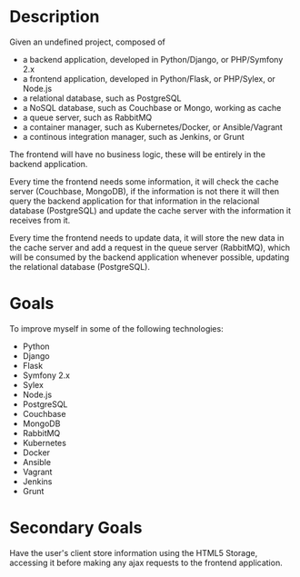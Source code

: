 
Description
===========

Given an undefined project, composed of

- a backend application, developed in Python/Django, or PHP/Symfony 2.x
- a frontend application, developed in Python/Flask, or PHP/Sylex, or Node.js
- a relational database, such as PostgreSQL
- a NoSQL database, such as Couchbase or Mongo, working as cache
- a queue server, such as RabbitMQ
- a container manager, such as Kubernetes/Docker, or Ansible/Vagrant
- a continous integration manager, such as Jenkins, or Grunt

The frontend will have no business logic, these will be entirely in the backend application.

Every time the frontend needs some information, it will check the cache server (Couchbase, MongoDB),
if the information is not there it will then query the backend application for that information in
the relacional database (PostgreSQL) and update the cache server with the information it receives from it.

Every time the frontend needs to update data, it will store the new data in the cache server and
add a request in the queue server (RabbitMQ), which will be consumed by the backend application
whenever possible, updating the relational database (PostgreSQL).

Goals
=====

To improve myself in some of the following technologies:

- Python
- Django
- Flask
- Symfony 2.x
- Sylex
- Node.js
- PostgreSQL
- Couchbase
- MongoDB
- RabbitMQ
- Kubernetes
- Docker
- Ansible
- Vagrant
- Jenkins
- Grunt

Secondary Goals
===============

Have the user's client store information using the HTML5 Storage, accessing it before 
making any ajax requests to the frontend application.

